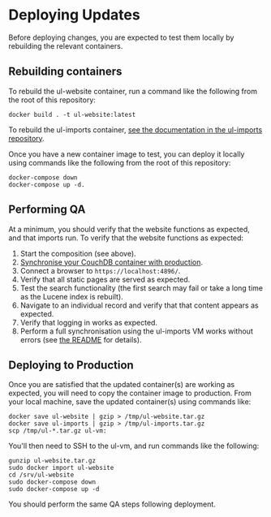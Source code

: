 # Deploying Updates

Before deploying changes, you are expected to test them locally by rebuilding the relevant containers.

## Rebuilding containers

To rebuild the ul-website container, run a command like the following from the root of this repository:

```
docker build . -t ul-website:latest
```

To rebuild the ul-imports container, [see the documentation in the ul-imports repository](https://github.com/GPII/ul-imports/).

Once you have a new container image to test, you can deploy it locally using commands like the following from the root
of this repository:

```
docker-compose down
docker-compose up -d.
```

## Performing QA

At a minimum, you should verify that the website functions as expected, and that imports run.  To verify that the
website functions as expected:

1. Start the composition (see above).
2. [Synchronise your CouchDB container with production](./syncing-couchdb.md).
3. Connect a browser to `https://localhost:4896/`.
4. Verify that all static pages are served as expected.
5. Test the search functionality (the first search may fail or take a long time as the Lucene index is rebuilt).
6. Navigate to an individual record and verify that that content appears as expected.
7. Verify that logging in works as expected.
8. Perform a full synchronisation using the ul-imports VM works without errors (see [the README](../README.md) for
   details).

## Deploying to Production

Once you are satisfied that the updated container(s) are working as expected, you will need to copy the container
image to production.  From your local machine, save the updated container(s) using commands like:

```console
docker save ul-website | gzip > /tmp/ul-website.tar.gz
docker save ul-imports | gzip > /tmp/ul-imports.tar.gz
scp /tmp/ul-*.tar.gz ul-vm:
```

You'll then need to SSH to the ul-vm, and run commands like the following:

```
gunzip ul-website.tar.gz
sudo docker import ul-website
cd /srv/ul-website
sudo docker-compose down
sudo docker-compose up -d
```

You should perform the same QA steps following deployment.

